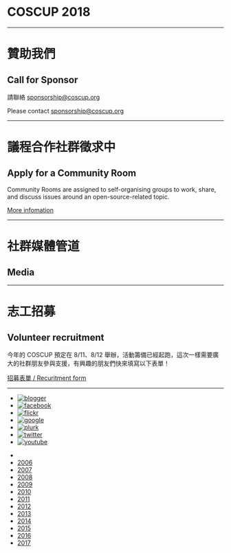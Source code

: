 <!-- .slide: id="home" -->

# COSCUP 2018

----

<!-- .slide: id="sponsor" -->

# 贊助我們
## Call for Sponsor

請聯絡 sponsorship@coscup.org

Please contact sponsorship@coscup.org

----

<!-- .slide: data-tbd="true" id="cfc" -->

# 議程合作社群徵求中
## Apply for a Community Room

Community Rooms are assigned to self-organising groups to
work, share, and discuss issues around an open-source-related topic.

[More infomation](http://blog.coscup.org/2017/03/2018-community-room-application.html)

----

<!-- .slide: data-tbd="true" id="media" -->

# 社群媒體管道
## Media

----

<!-- .slide: id="volunteer" -->

# 志工招募
## Volunteer recruitment

今年的 COSCUP 預定在 8/11、8/12 舉辦，活動籌備已經起跑，這次一樣需要廣大的社群朋友參與支援，有興趣的朋友們快來填寫以下表單！

[招募表單 / Recuritment form](https://docs.google.com/forms/d/e/1FAIpQLSdHYdmjCFuVBCZKmeN_tp_I9rm4vkERHvK7gS0h1haTcxHDGg/viewform) <!-- .element: target="_blank" -->

----

<!-- .slide: id="links" -->

<!-- # 社群網站連結 -->
- [![blogger](https://david50407.github.io/studious-goggles/assets/icon-blogger.svg)](http://blog.coscup.org/) <!-- .element: target="_blank" -->
- [![facebook](https://david50407.github.io/studious-goggles/assets/icon-facebook.svg)](https://www.facebook.com/coscup/) <!-- .element: target="_blank" -->
- [![flickr](https://david50407.github.io/studious-goggles/assets/icon-flickr.svg)](https://www.flickr.com/people/coscup) <!-- .element: target="_blank" -->
- [![google](https://david50407.github.io/studious-goggles/assets/icon-google.svg)](https://plus.google.com/+coscup/posts) <!-- .element: target="_blank" -->
- [![plurk](https://david50407.github.io/studious-goggles/assets/icon-plurk.svg)](https://www.plurk.com/coscup) <!-- .element: target="_blank" -->
- [![twitter](https://david50407.github.io/studious-goggles/assets/icon-twitter.svg)](https://twitter.com/coscup) <!-- .element: target="_blank" -->
- [![youtube](https://david50407.github.io/studious-goggles/assets/icon-youtube.svg)](https://www.youtube.com/user/thecoscup) <!-- .element: target="_blank" -->

<!-- # 往年網站連結 -->
- <!-- .element: id="histories" -->
- [2006](http://coscup.org/2006/) <!-- .element: target="_blank" -->
- [2007](http://coscup.org/2007/) <!-- .element: target="_blank" -->
- [2008](http://coscup.org/2008/) <!-- .element: target="_blank" -->
- [2009](http://coscup.org/2009/) <!-- .element: target="_blank" -->
- [2010](http://coscup.org/2010/) <!-- .element: target="_blank" -->
- [2011](http://coscup.org/2011/) <!-- .element: target="_blank" -->
- [2012](http://coscup.org/2012/) <!-- .element: target="_blank" -->
- [2013](http://coscup.org/2013/) <!-- .element: target="_blank" -->
- [2014](http://coscup.org/2014/) <!-- .element: target="_blank" -->
- [2015](http://coscup.org/2015/) <!-- .element: target="_blank" -->
- [2016](http://coscup.org/2016/) <!-- .element: target="_blank" -->
- [2017](http://coscup.org/2017/) <!-- .element: target="_blank" -->
